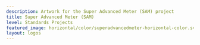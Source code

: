 ```yaml
---
description: Artwork for the Super Advanced Meter (SAM) project
title: Super Advanced Meter (SAM)
level: Standards Projects
featured_image: horizontal/color/superadvancedmeter-horizontal-color.svg 
layout: logos
---
```

